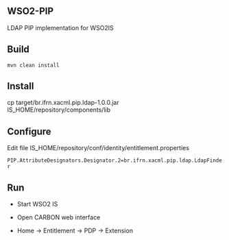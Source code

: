 ## WSO2-PIP

LDAP PIP implementation for WSO2IS


## Build

``
mvn clean install
``

## Install

cp target/br.ifrn.xacml.pip.ldap-1.0.0.jar IS_HOME/repository/components/lib


## Configure

Edit file IS_HOME/repository/conf/identity/entitlement.properties

``
PIP.AttributeDesignators.Designator.2=br.ifrn.xacml.pip.ldap.LdapFinder
``


## Run

- Start WSO2 IS

- Open CARBON web interface

- Home -> Entitlement -> PDP -> Extension
